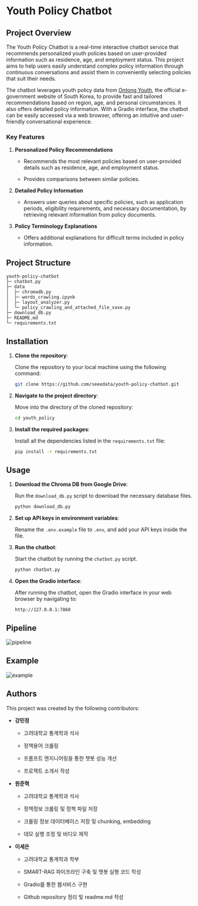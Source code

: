 # Youth Policy Chatbot

## Project Overview

The Youth Policy Chatbot is a real-time interactive chatbot service that recommends personalized youth policies based on user-provided information such as residence, age, and employment status. This project aims to help users easily understand complex policy information through continuous conversations and assist them in conveniently selecting policies that suit their needs.

The chatbot leverages youth policy data from [Ontong Youth](https://www.youthcenter.go.kr/main.do), the official e-government website of South Korea, to provide fast and tailored recommendations based on region, age, and personal circumstances. It also offers detailed policy information. With a Gradio interface, the chatbot can be easily accessed via a web browser, offering an intuitive and user-friendly conversational experience.

### Key Features

1. **Personalized Policy Recommendations**

    - Recommends the most relevant policies based on user-provided details such as residence, age, and employment status.
   
    - Provides comparisons between similar policies.

2. **Detailed Policy Information**
   
    - Answers user queries about specific policies, such as application periods, eligibility requirements, and necessary documentation, by retrieving relevant information from policy documents.

3. **Policy Terminology Explanations**

   - Offers additional explanations for difficult terms included in policy information.

## Project Structure

```
youth-policy-chatbot
├─ chatbot.py
├─ data
│  ├─ chromadb.py
│  ├─ words_crawling.ipynb
│  ├─ layout_analyzer.py
│  └─ policy_crawling_and_attached_file_save.py
├─ download_db.py
├─ README.md
└─ requirements.txt
```

## Installation

1. **Clone the repository**:

    Clone the repository to your local machine using the following command:

    ```bash
    git clone https://github.com/seeedata/youth-policy-chatbot.git
    ```


2. **Navigate to the project directory**:

    Move into the directory of the cloned repository:

    ```bash
    cd youth_policy
    ```

3. **Install the required packages**:

    Install all the dependencies listed in the ```requirements.txt``` file:

    ```bash
    pip install -r requirements.txt
    ```


## Usage

1. **Download the Chroma DB from Google Drive**:

    Run the ```download_db.py``` script to download the necessary database files.

    ```bash
    python download_db.py
    ```   

2. **Set up API keys in environment variables**:

    Rename the ```.env.example``` file to ```.env```, and add your API keys inside the file.

3. **Run the chatbot**:

    Start the chatbot by running the ```chatbot.py``` script.

    ```bash
    python chatbot.py
    ```

4. **Open the Gradio interface**:

    After running the chatbot, open the Gradio interface in your web browser by navigating to:

    ```
    http://127.0.0.1:7860
    ```

## Pipeline

![pipeline](https://github.com/user-attachments/assets/704f4174-3137-43c1-8555-04de8646358e)

## Example

![example](https://github.com/user-attachments/assets/06e4137f-2012-471d-a3df-2bf065eb4019)

## Authors

This project was created by the following contributors:

- **강민정** 

    - 고려대학교 통계학과 석사

    - 정책용어 크롤링

    - 프롬프트 엔지니어링을 통한 챗봇 성능 개선
    
    - 프로젝트 소개서 작성

- **원준혁**

    - 고려대학교 통계학과 석사

    - 정책정보 크롤링 및 정책 파일 저장
    
    - 크롤링 정보 데이터베이스 저장 및 chunking, embedding

    - 데모 실행 조정 및 비디오 제작

- **이세은**

    - 고려대학교 통계학과 학부

    - SMART-RAG 파이프라인 구축 및 챗봇 실행 코드 작성

    - Gradio를 통한 웹서비스 구현

    - Github repository 정리 및 readme.md 작성


